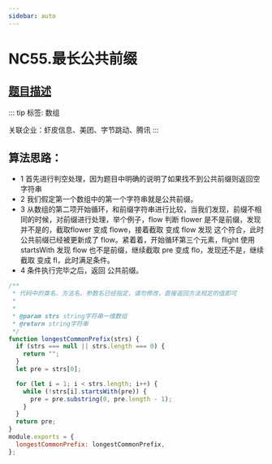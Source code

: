 ```yaml
---
sidebar: auto
---
```


# NC55.最长公共前缀

## [题目描述](https://www.nowcoder.com/practice/28eb3175488f4434a4a6207f6f484f47?tpId=196&rp=1&ru=%2Fexam%2Foj&qru=%2Fexam%2Foj&sourceUrl=%2Fexam%2Foj&difficulty=&judgeStatus=&tags=&title=%E5%85%AC%E5%85%B1&gioEnter=menu)

::: tip
标签: 数组

关联企业：虾皮信息、美团、字节跳动、腾讯
:::


## 算法思路：
- 1 首先进行判空处理，因为题目中明确的说明了如果找不到公共前缀则返回空字符串
- 2 我们假定第一个数组中的第一个字符串就是公共前缀。
- 3 从数组的第二项开始循环，和前缀字符串进行比较，当我们发现，前缀不相同的时候，对前缀进行处理，举个例子，flow 判断 flower 是不是前缀，发现并不是的，截取flower 变成 flowe，接着截取 变成 flow 发现 这个符合，此时公共前缀已经被更新成了 flow。紧着着，开始循环第三个元素，flight 使用startsWith 发现 flow 也不是前缀，继续截取 pre 变成 flo，发现还不是，继续截取 变成 fl，此时满足条件。
- 4 条件执行完毕之后，返回 公共前缀。

```js
/**
 * 代码中的类名、方法名、参数名已经指定，请勿修改，直接返回方法规定的值即可
 *
 *
 * @param strs string字符串一维数组
 * @return string字符串
 */
function longestCommonPrefix(strs) {
  if (strs === null || strs.length === 0) {
    return "";
  }
  let pre = strs[0];

  for (let i = 1; i < strs.length; i++) {
    while (!strs[i].startsWith(pre)) {
      pre = pre.substring(0, pre.length - 1);
    }
  }
  return pre;
}
module.exports = {
  longestCommonPrefix: longestCommonPrefix,
};
```
